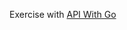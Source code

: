 Exercise with [API With Go](https://medium.com/the-andela-way/build-a-restful-json-api-with-golang-85a83420c9da "API With Go")